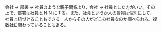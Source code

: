 会社 → 部署 → 社員のような親子関係より、会社 → 社員とした方がいい。その上で、部署は社員と N:N にする。また、社員というか人の情報は個別にして、社員と紐づけることもできる。人からその人がどこの社員なのか調べられる。複数社に関わっていることもある。
